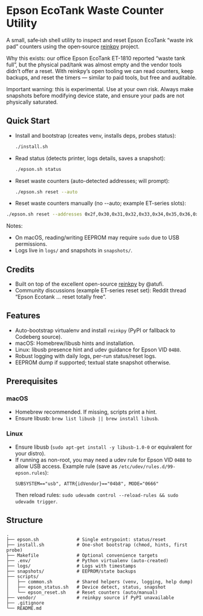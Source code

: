 # Epson EcoTank Waste Counter Utility

A small, safe‑ish shell utility to inspect and reset Epson EcoTank “waste ink pad” counters using the open‑source
[reinkpy](https://codeberg.org/atufi/reinkpy) project.

Why this exists: our office Epson EcoTank ET-1810 reported “waste tank full”, but the physical pad/tank was almost
empty and the vendor tools didn’t offer a reset. With reinkpy’s open tooling we can read counters, keep backups,
and reset the timers — similar to paid tools, but free and auditable.

Important warning: this is experimental. Use at your own risk. Always make snapshots before modifying device state,
and ensure your pads are not physically saturated.

## Quick Start 

- Install and bootstrap (creates venv, installs deps, probes status):
  ```bash
  ./install.sh
  ```
- Read status (detects printer, logs details, saves a snapshot):
  ```bash
  ./epson.sh status
  ```
- Reset waste counters (auto-detected addresses; will prompt):
  ```bash
  ./epson.sh reset --auto
  ```
 - Reset waste counters manually (no --auto; example ET-series slots):
  ```bash
  ./epson.sh reset --addresses 0x2f,0x30,0x31,0x32,0x33,0x34,0x35,0x36,0x37 --yes
  ```

Notes:
- On macOS, reading/writing EEPROM may require `sudo` due to USB permissions.
- Logs live in `logs/` and snapshots in `snapshots/`.

## Credits
- Built on top of the excellent open-source [reinkpy](https://codeberg.org/atufi/reinkpy) by @atufi.
- Community discussions (example ET-series reset set): Reddit thread “Epson Ecotank ... reset totally free”.

 

## Features
- Auto-bootstrap virtualenv and install `reinkpy` (PyPI or fallback to Codeberg source).
- macOS: Homebrew/libusb hints and installation.
- Linux: libusb presence hint and udev guidance for Epson VID `04B8`.
- Robust logging with daily logs, per-run status/reset logs.
- EEPROM dump if supported; textual state snapshot otherwise.

## Prerequisites
### macOS
- Homebrew recommended. If missing, scripts print a hint.
- Ensure libusb: `brew list libusb || brew install libusb`.

### Linux
- Ensure libusb (`sudo apt-get install -y libusb-1.0-0` or equivalent for your distro).
- If running as non-root, you may need a udev rule for Epson VID `04B8` to allow USB access. Example rule (save as `/etc/udev/rules.d/99-epson.rules`):
  ```
  SUBSYSTEM=="usb", ATTR{idVendor}=="04b8", MODE="0666"
  ```
  Then reload rules: `sudo udevadm control --reload-rules && sudo udevadm trigger`.

 

## Structure
```
.
├── epson.sh              # Single entrypoint: status/reset
├── install.sh            # One-shot bootstrap (chmod, hints, first probe)
├── Makefile              # Optional convenience targets
├── .env/                 # Python virtualenv (auto-created)
├── logs/                 # Logs with timestamps
├── snapshots/            # EEPROM/state backups
├── scripts/
│   ├── common.sh         # Shared helpers (venv, logging, help dump)
│   ├── epson_status.sh   # Device detect, status, snapshot
│   └── epson_reset.sh    # Reset counters (auto/manual)
├── vendor/               # reinkpy source if PyPI unavailable
├── .gitignore
└── README.md
```
